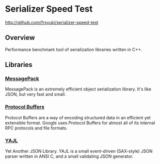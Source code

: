 Serializer Speed Test
====================
http://github.com/frsyuki/serializer-speed-test


## Overview
Performance benchmark tool of serialization libraries written in C++.


## Libraries


### [MessagePack](http://msgpack.sourceforge.net/)
MessagePack is an extremely efficient object serialization library. It's like JSON, but very fast and small.


### [Protocol Buffers](http://code.google.com/p/protobuf/)
Protocol Buffers are a way of encoding structured data in an efficient yet extensible format. Google uses Protocol Buffers for almost all of its internal RPC protocols and file formats.


### [YAJL](http://lloyd.github.com/yajl/)
Yet Another JSON Library. YAJL is a small event-driven (SAX-style) JSON parser written in ANSI C, and a small validating JSON generator.

